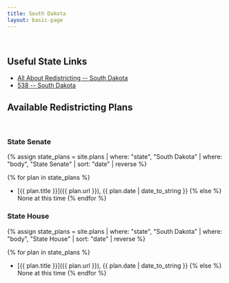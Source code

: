 ```yaml
---
title: South Dakota
layout: basic-page
---
```


<br>

Useful State Links
---

- [All About Redistricting -- South Dakota](https://redistricting.lls.edu/state/south-dakota/?cycle=2020&level=Congress&startdate=)
- [538 -- South Dakota](https://projects.fivethirtyeight.com/redistricting-2022-maps/south-dakota/)

Available Redistricting Plans
---

<br>

### State Senate

{% assign state_plans = site.plans | where: "state", "South Dakota" | where: "body", "State Senate" | sort: "date" | reverse %}

{% for plan in state_plans %}
- [{{ plan.title }}]({{ plan.url }}), {{ plan.date | date_to_string }}
{% else %}
None at this time
{% endfor %}


### State House

{% assign state_plans = site.plans | where: "state", "South Dakota" | where: "body", "State House" | sort: "date" | reverse %}

{% for plan in state_plans %}
- [{{ plan.title }}]({{ plan.url }}), {{ plan.date | date_to_string }}
{% else %}
None at this time
{% endfor %}
